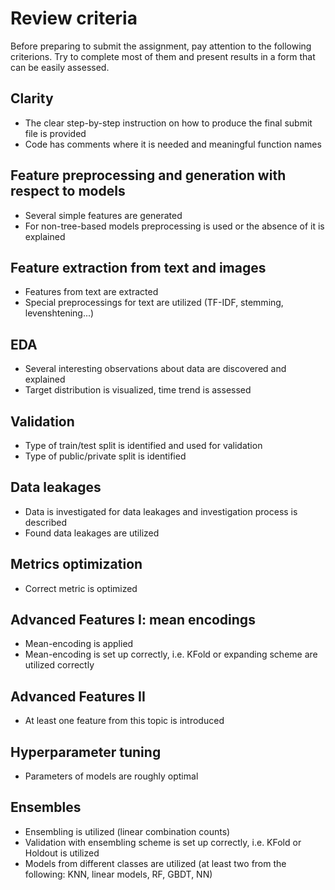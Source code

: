 # Review criteria

Before preparing to submit the assignment, pay attention to the following criterions. Try to complete most of them and present results in a form that can be easily assessed.

## Clarity
* The clear step-by-step instruction on how to produce the final submit file is provided
* Code has comments where it is needed and meaningful function names

## Feature preprocessing and generation with respect to models
* Several simple features are generated
* For non-tree-based models preprocessing is used or the absence of it is explained

## Feature extraction from text and images
* Features from text are extracted
* Special preprocessings for text are utilized (TF-IDF, stemming, levenshtening...)

## EDA
* Several interesting observations about data are discovered and explained
* Target distribution is visualized, time trend is assessed

## Validation
* Type of train/test split is identified and used for validation
* Type of public/private split is identified

## Data leakages
* Data is investigated for data leakages and investigation process is described
* Found data leakages are utilized

## Metrics optimization
* Correct metric is optimized

## Advanced Features I: mean encodings
* Mean-encoding is applied
* Mean-encoding is set up correctly, i.e. KFold or expanding scheme are utilized correctly

## Advanced Features II
* At least one feature from this topic is introduced

## Hyperparameter tuning
* Parameters of models are roughly optimal

## Ensembles
* Ensembling is utilized (linear combination counts)
* Validation with ensembling scheme is set up correctly, i.e. KFold or Holdout is utilized
* Models from different classes are utilized (at least two from the following: KNN, linear models, RF, GBDT, NN)
